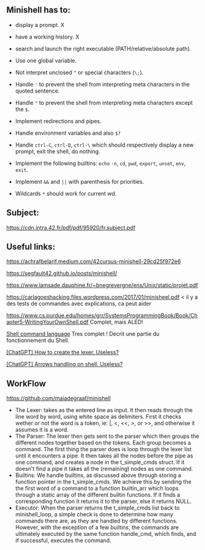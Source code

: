 <h2>Minishell has to:</h2>

- display a prompt. X

- have a working history. X

- search and launch the right executable (PATH/relative/absolute path).

- Use one global variable.

- Not interpret unclosed `"` or special characters (`\;`).

- Handle `'` to prevent the shell from interpreting meta characters in the quoted sentence.

- Handle `"` to prevent the shell from interpreting meta characters except the `$`.

- Implement redirections and pipes.

- Handle environment variables and also `$?`

- Handle `ctrl-C`, `ctrl-D`, `ctrl-\` which should respectively display a new prompt, exit the shell, do nothing.

- Implement the following builtins: `echo` `-n`, `cd`, `pwd`, `export`, `unset`, `env`, `exit`.

- Implement `&&` and `||` with parenthesis for priorities.

- Wildcards `*` should work for current wd.


<h2>Subject:</h2>

https://cdn.intra.42.fr/pdf/pdf/95920/fr.subject.pdf

<h2>Useful links:</h2>

https://achrafbelarif.medium.com/42cursus-minishell-29cd25f972e6

https://segfault42.github.io/posts/minishell/

https://www.lamsade.dauphine.fr/~bnegrevergne/ens/Unix/static/projet.pdf

https://carlagoeshacking.files.wordpress.com/2017/01/minisheel.pdf < il y a des tests de commandes avec explications, ca peut aider

https://www.cs.purdue.edu/homes/grr/SystemsProgrammingBook/Book/Chapter5-WritingYourOwnShell.pdf
Complet, mais ALED!

[Shell command language](https://pubs.opengroup.org/onlinepubs/9699919799.2018edition/utilities/V3_chap02.html) Tres complet ! Decrit une partie du fonctionnement du Shell.

[\[ChatGPT\] How to create the lexer. Useless?](https://chat.openai.com/share/321ad963-0231-4505-872b-b3a8d3420c61)

[\[ChatGPT\] Arrows handling on shell. Useless?](https://chat.openai.com/share/329b8e5a-0361-470d-bd06-d05f8358660c)

<h2>WorkFlow</h2>

https://github.com/maiadegraaf/minishell

- The Lexer: takes as the entered line as input. It then reads through the line word by word, using white space as delimiters. First it checks wether or not the word is a token, ie: |, <, <<, >, or >>, and otherwise it assumes it is a word.
- The Parser: The lexer then gets sent to the parser which then groups the different nodes together based on the tokens. Each group becomes a command. The first thing the parser does is loop through the lexer list until it encounters a pipe. It then takes all the nodes before the pipe as one command, and creates a node in the t_simple_cmds struct. If it doesn't find a pipe it takes all the (remaining) nodes as one command.
- Builtins: We handle builtins, as discussed above through storing a function pointer in the t_simple_cmds. We achieve this by sending the the first word of a command to a function builtin_arr which loops through a static array of the different builtin functions. If it finds a corresponding function it returns it to the parser, else it returns NULL.
- Executor: When the parser returns the t_simple_cmds list back to minishell_loop, a simple check is done to determine how many commands there are, as they are handled by different functions. However, with the exception of a few builtins, the commands are ultimately executed by the same function handle_cmd, which finds, and if successful, executes the command.